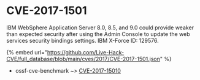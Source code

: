 # CVE-2017-1501

IBM WebSphere Application Server 8.0, 8.5, and 9.0 could provide weaker than expected security after using the Admin Console to update the web services security bindings settings. IBM X-Force ID: 129576.

{% embed url="https://github.com/Live-Hack-CVE/full_database/blob/main/cves/2017/CVE-2017-1501.json" %}


* ossf-cve-benchmark ~> [CVE-2017-15010](https://www.alice-snow.ru/2017/database/cve-2017-1501/cve-2017-15010-ossf-cve-benchmark)